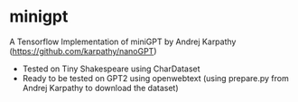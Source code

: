 # minigpt

A Tensorflow Implementation of miniGPT by Andrej Karpathy (https://github.com/karpathy/nanoGPT)

- Tested on Tiny Shakespeare using CharDataset
- Ready to be tested on GPT2 using openwebtext (using prepare.py from Andrej Karpathy to download the dataset)
